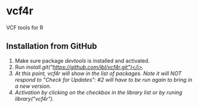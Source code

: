 vcf4r
=====

VCF tools for R

## Installation from GitHub
1. Make sure package <i>devtools</i> is installed and activated.
2. Run <i>install.git("https://github.com/ibl/vcf4r.git")</i>.
3. At this point, <i>vcf4r</i> will show in the list of packages. Note it will NOT respond to "Check for Updates": #2 will have to be run again to bring in a new version.
4. Activation by clicking on the checkbox in the library list or by runing <i>library("vcf4r")</i>.
